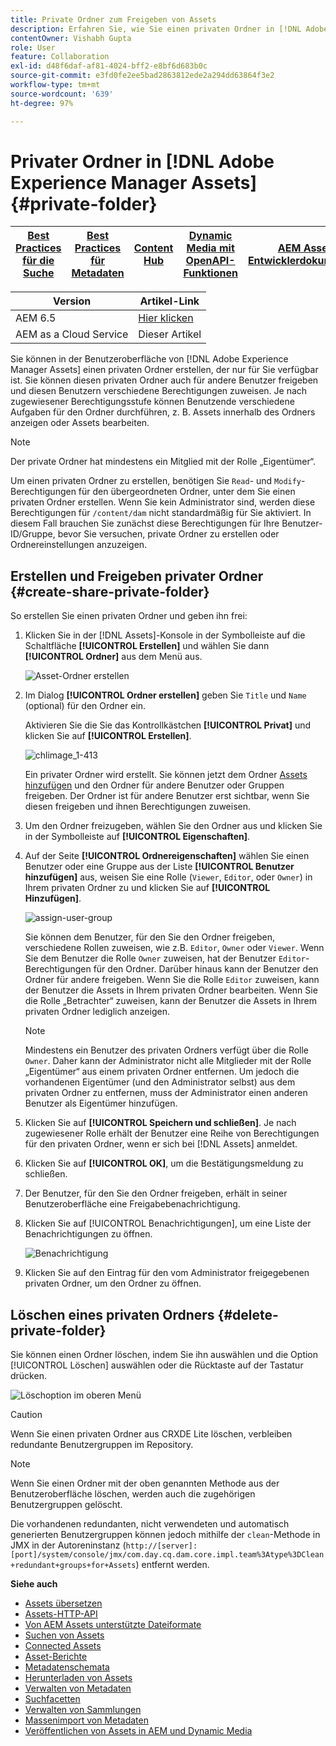 ```yaml
---
title: Private Ordner zum Freigeben von Assets
description: Erfahren Sie, wie Sie einen privaten Ordner in [!DNL Adobe Experience Manager Assets] erstellen, diesen mit anderen Benutzern teilen und ihm verschiedene Berechtigungen zuweisen können.
contentOwner: Vishabh Gupta
role: User
feature: Collaboration
exl-id: d48f6daf-af81-4024-bff2-e8bf6d683b0c
source-git-commit: e3fd0fe2ee5bad2863812ede2a294dd63864f3e2
workflow-type: tm+mt
source-wordcount: '639'
ht-degree: 97%

---
```


# Privater Ordner in [!DNL Adobe Experience Manager Assets] {#private-folder}

| [Best Practices für die Suche](/help/assets/search-best-practices.md) | [Best Practices für Metadaten](/help/assets/metadata-best-practices.md) | [Content Hub](/help/assets/product-overview.md) | [Dynamic Media mit OpenAPI-Funktionen](/help/assets/dynamic-media-open-apis-overview.md) | [AEM Assets-Entwicklerdokumentation](https://developer.adobe.com/experience-cloud/experience-manager-apis/) |
| ------------- | --------------------------- |---------|----|-----|

| Version | Artikel-Link |
| -------- | ---------------------------- |
| AEM 6.5 | [Hier klicken](https://experienceleague.adobe.com/docs/experience-manager-65/assets/managing/private-folder.html?lang=de) |
| AEM as a Cloud Service | Dieser Artikel |

Sie können in der Benutzeroberfläche von [!DNL Adobe Experience Manager Assets] einen privaten Ordner erstellen, der nur für Sie verfügbar ist. Sie können diesen privaten Ordner auch für andere Benutzer freigeben und diesen Benutzern verschiedene Berechtigungen zuweisen. Je nach zugewiesener Berechtigungsstufe können Benutzende verschiedene Aufgaben für den Ordner durchführen, z. B. Assets innerhalb des Ordners anzeigen oder Assets bearbeiten.

>[!NOTE]
>
>Der private Ordner hat mindestens ein Mitglied mit der Rolle „Eigentümer“.
>
>Um einen privaten Ordner zu erstellen, benötigen Sie `Read`- und `Modify`-Berechtigungen für den übergeordneten Ordner, unter dem Sie einen privaten Ordner erstellen. Wenn Sie kein Administrator sind, werden diese Berechtigungen für `/content/dam` nicht standardmäßig für Sie aktiviert. In diesem Fall brauchen Sie zunächst diese Berechtigungen für Ihre Benutzer-ID/Gruppe, bevor Sie versuchen, private Ordner zu erstellen oder Ordnereinstellungen anzuzeigen.

## Erstellen und Freigeben privater Ordner  {#create-share-private-folder}

So erstellen Sie einen privaten Ordner und geben ihn frei:

1. Klicken Sie in der [!DNL Assets]-Konsole in der Symbolleiste auf die Schaltfläche **[!UICONTROL Erstellen]** und wählen Sie dann **[!UICONTROL Ordner]** aus dem Menü aus.

   ![Asset-Ordner erstellen](assets/create-folder.png)

1. Im Dialog **[!UICONTROL Ordner erstellen]** geben Sie `Title` und `Name` (optional) für den Ordner ein.

   Aktivieren Sie die Sie das Kontrollkästchen **[!UICONTROL Privat]** und klicken Sie auf **[!UICONTROL Erstellen]**.

   ![chlimage_1-413](assets/create-private-folder.png)

   Ein privater Ordner wird erstellt. Sie können jetzt dem Ordner [Assets hinzufügen](add-assets.md#upload-assets) und den Ordner für andere Benutzer oder Gruppen freigeben. Der Ordner ist für andere Benutzer erst sichtbar, wenn Sie diesen freigeben und ihnen Berechtigungen zuweisen.

1. Um den Ordner freizugeben, wählen Sie den Ordner aus und klicken Sie in der Symbolleiste auf **[!UICONTROL Eigenschaften]**.

1. Auf der Seite **[!UICONTROL Ordnereigenschaften]** wählen Sie einen Benutzer oder eine Gruppe aus der Liste **[!UICONTROL Benutzer hinzufügen]** aus, weisen Sie eine Rolle (`Viewer`, `Editor`, oder `Owner`) in Ihrem privaten Ordner zu und klicken Sie auf **[!UICONTROL Hinzufügen]**.

   ![assign-user-group](assets/assign-permissions-private-folder.png)

   Sie können dem Benutzer, für den Sie den Ordner freigeben, verschiedene Rollen zuweisen, wie z.B. `Editor`, `Owner` oder `Viewer`. Wenn Sie dem Benutzer die Rolle `Owner` zuweisen, hat der Benutzer `Editor`-Berechtigungen für den Ordner. Darüber hinaus kann der Benutzer den Ordner für andere freigeben. Wenn Sie die Rolle `Editor` zuweisen, kann der Benutzer die Assets in Ihrem privaten Ordner bearbeiten. Wenn Sie die Rolle „Betrachter“ zuweisen, kann der Benutzer die Assets in Ihrem privaten Ordner lediglich anzeigen.

   >[!NOTE]
   >
   >Mindestens ein Benutzer des privaten Ordners verfügt über die Rolle `Owner`. Daher kann der Administrator nicht alle Mitglieder mit der Rolle „Eigentümer“ aus einem privaten Ordner entfernen. Um jedoch die vorhandenen Eigentümer (und den Administrator selbst) aus dem privaten Ordner zu entfernen, muss der Administrator einen anderen Benutzer als Eigentümer hinzufügen.

1. Klicken Sie auf **[!UICONTROL Speichern und schließen]**. Je nach zugewiesener Rolle erhält der Benutzer eine Reihe von Berechtigungen für den privaten Ordner, wenn er sich bei [!DNL Assets] anmeldet.
1. Klicken Sie auf **[!UICONTROL OK]**, um die Bestätigungsmeldung zu schließen.
1. Der Benutzer, für den Sie den Ordner freigeben, erhält in seiner Benutzeroberfläche eine Freigabebenachrichtigung.

1. Klicken Sie auf [!UICONTROL Benachrichtigungen], um eine Liste der Benachrichtigungen zu öffnen.

   ![Benachrichtigung](assets/notification-icon.png)

1. Klicken Sie auf den Eintrag für den vom Administrator freigegebenen privaten Ordner, um den Ordner zu öffnen.

## Löschen eines privaten Ordners {#delete-private-folder}

Sie können einen Ordner löschen, indem Sie ihn auswählen und die Option [!UICONTROL Löschen] auswählen oder die Rücktaste auf der Tastatur drücken.

![Löschoption im oberen Menü](assets/delete-option.png)

>[!CAUTION]
>
>Wenn Sie einen privaten Ordner aus CRXDE Lite löschen, verbleiben redundante Benutzergruppen im Repository.

>[!NOTE]
>
>Wenn Sie einen Ordner mit der oben genannten Methode aus der Benutzeroberfläche löschen, werden auch die zugehörigen Benutzergruppen gelöscht.
>
>Die vorhandenen redundanten, nicht verwendeten und automatisch generierten Benutzergruppen können jedoch mithilfe der `clean`-Methode in JMX in der Autoreninstanz (`http://[server]:[port]/system/console/jmx/com.day.cq.dam.core.impl.team%3Atype%3DClean+redundant+groups+for+Assets`) entfernt werden.

**Siehe auch**

* [Assets übersetzen](translate-assets.md)
* [Assets-HTTP-API](mac-api-assets.md)
* [Von AEM Assets unterstützte Dateiformate](file-format-support.md)
* [Suchen von Assets](search-assets.md)
* [Connected Assets](use-assets-across-connected-assets-instances.md)
* [Asset-Berichte](asset-reports.md)
* [Metadatenschemata](metadata-schemas.md)
* [Herunterladen von Assets](download-assets-from-aem.md)
* [Verwalten von Metadaten](manage-metadata.md)
* [Suchfacetten](search-facets.md)
* [Verwalten von Sammlungen](manage-collections.md)
* [Massenimport von Metadaten](metadata-import-export.md)
* [Veröffentlichen von Assets in AEM und Dynamic Media](/help/assets/publish-assets-to-aem-and-dm.md)
